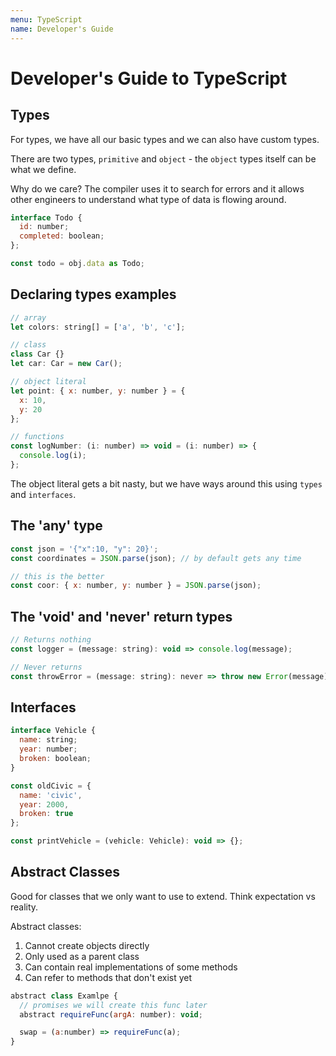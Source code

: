 ```yaml
---
menu: TypeScript
name: Developer's Guide
---
```


# Developer's Guide to TypeScript

## Types

For types, we have all our basic types and we can also have custom types.

There are two types, `primitive` and `object` - the `object` types itself can be what we define.

Why do we care? The compiler uses it to search for errors and it allows other engineers to understand what type of data is flowing around.

```javascript
interface Todo {
  id: number;
  completed: boolean;
};

const todo = obj.data as Todo;
```

## Declaring types examples

```javascript
// array
let colors: string[] = ['a', 'b', 'c'];

// class
class Car {}
let car: Car = new Car();

// object literal
let point: { x: number, y: number } = {
  x: 10,
  y: 20
};

// functions
const logNumber: (i: number) => void = (i: number) => {
  console.log(i);
};
```

The object literal gets a bit nasty, but we have ways around this using `types` and `interfaces`.

## The 'any' type

```javascript
const json = '{"x":10, "y": 20}';
const coordinates = JSON.parse(json); // by default gets any time

// this is the better
const coor: { x: number, y: number } = JSON.parse(json);
```

## The 'void' and 'never' return types

```javascript
// Returns nothing
const logger = (message: string): void => console.log(message);

// Never returns
const throwError = (message: string): never => throw new Error(message);
```

## Interfaces

```javascript
interface Vehicle {
  name: string;
  year: number;
  broken: boolean;
}

const oldCivic = {
  name: 'civic',
  year: 2000,
  broken: true
};

const printVehicle = (vehicle: Vehicle): void => {};
```

## Abstract Classes

Good for classes that we only want to use to extend. Think expectation vs reality.

Abstract classes:

1. Cannot create objects directly
2. Only used as a parent class
3. Can contain real implementations of some methods
4. Can refer to methods that don't exist yet

```javascript
abstract class Examlpe {
  // promises we will create this func later
  abstract requireFunc(argA: number): void;

  swap = (a:number) => requireFunc(a);
}
```

